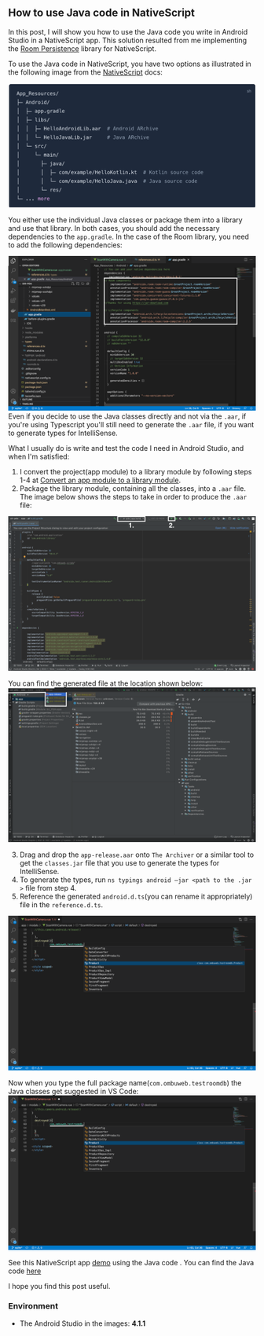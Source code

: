 ## How to use Java code in NativeScript

In this post, I will show you how to use the Java code you write in Android Studio in a NativeScript app. This solution resulted from me implementing the [Room Persistence](https://developer.android.com/jetpack/androidx/releases/room) library for NativeScript.

To use the Java code in NativeScript, you have two options as illustrated in the following image from the [NativeScript](https://docs.nativescript.org/app-resources.html#adding-native-code-to-an-application) docs:

![native-code-location.png](assets/how-to-use-java-in-nativescript/native-code-location.png)

You either use the individual Java classes or package them into a library and use that library. In both cases, you should add the necessary dependencies to the ```app.gradle```. In the case of the Room library, you need to add the following dependencies:

![app-gradle.png](assets/how-to-use-java-in-nativescript/app-gradle.png)
Even if you decide to use the Java classes directly and not via the ```.aar```, if you're using Typescript you'll still need to generate the ```.aar``` file, if you want to generate types for IntelliSense.

What I usually do is write and test the code I need in Android Studio, and when I'm satisfied:
1. I convert the project(app module) to a library module by following steps 1-4 at [Convert an app module to a library module](https://developer.android.com/studio/projects/android-library#Convert).
2. Package the library module, containing all the classes, into a ```.aar``` file. The image below shows the steps to take in order to produce the ```.aar``` file:

![create-aar-file.png](assets/how-to-use-java-in-nativescript/create-aar-file2.png)

 You can find the generated file at the location shown below:
![aar-file-location.png](assets/how-to-use-java-in-nativescript/aar-file-location.png)

3. Drag and drop the ```app-release.aar``` onto ```The Archiver``` or a similar tool to get the ```classes.jar``` file that you use to generate the types for IntelliSense.
4. To generate the types, run ```ns typings android –jar <path to the .jar >``` file from step 4.
5. Reference the generated ```android.d.ts```(you can rename it appropriately) file in the ```reference.d.ts```. 

![reference-types.png](assets/how-to-use-java-in-nativescript/reference-types.png)

Now when you type the full package name(```com.ombuweb.testroomdb```) the Java classes get suggested in VS Code: 
![IntelliSense-in-action.png](assets/how-to-use-java-in-nativescript/IntelliSense-in-action.png)

See this NativeScript app [demo](https://github.com/Ombuweb/testApp.git) using the Java code . You can find the Java code [here](https://github.com/Ombuweb/test-roomdatabase.git)

I hope you find this post useful.

### Environment
* The Android Studio in the images: **4.1.1**